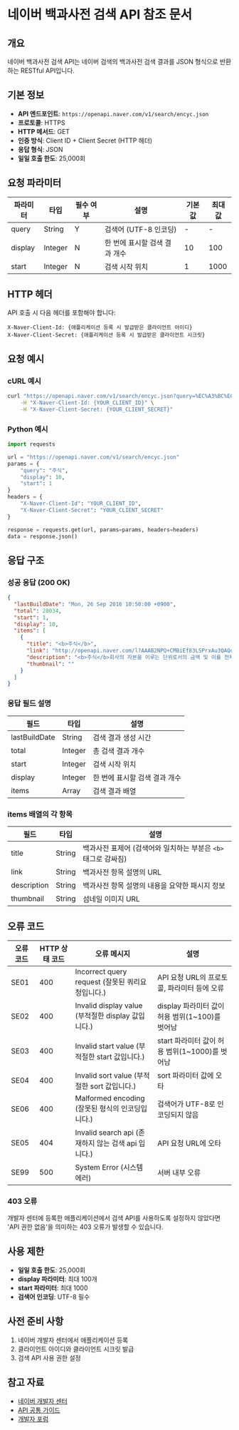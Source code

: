 # 네이버 백과사전 검색 API 참조 문서

## 개요

네이버 백과사전 검색 API는 네이버 검색의 백과사전 검색 결과를 JSON 형식으로 반환하는 RESTful API입니다.

## 기본 정보

- **API 엔드포인트**: `https://openapi.naver.com/v1/search/encyc.json`
- **프로토콜**: HTTPS
- **HTTP 메서드**: GET
- **인증 방식**: Client ID + Client Secret (HTTP 헤더)
- **응답 형식**: JSON
- **일일 호출 한도**: 25,000회

## 요청 파라미터

| 파라미터 | 타입 | 필수 여부 | 설명 | 기본값 | 최대값 |
|---------|------|----------|------|--------|--------|
| query | String | Y | 검색어 (UTF-8 인코딩) | - | - |
| display | Integer | N | 한 번에 표시할 검색 결과 개수 | 10 | 100 |
| start | Integer | N | 검색 시작 위치 | 1 | 1000 |

## HTTP 헤더

API 호출 시 다음 헤더를 포함해야 합니다:

```
X-Naver-Client-Id: {애플리케이션 등록 시 발급받은 클라이언트 아이디}
X-Naver-Client-Secret: {애플리케이션 등록 시 발급받은 클라이언트 시크릿}
```

## 요청 예시

### cURL 예시
```bash
curl "https://openapi.naver.com/v1/search/encyc.json?query=%EC%A3%BC%EC%8B%9D&display=10&start=1" \
    -H "X-Naver-Client-Id: {YOUR_CLIENT_ID}" \
    -H "X-Naver-Client-Secret: {YOUR_CLIENT_SECRET}"
```

### Python 예시
```python
import requests

url = "https://openapi.naver.com/v1/search/encyc.json"
params = {
    "query": "주식",
    "display": 10,
    "start": 1
}
headers = {
    "X-Naver-Client-Id": "YOUR_CLIENT_ID",
    "X-Naver-Client-Secret": "YOUR_CLIENT_SECRET"
}

response = requests.get(url, params=params, headers=headers)
data = response.json()
```

## 응답 구조

### 성공 응답 (200 OK)

```json
{
  "lastBuildDate": "Mon, 26 Sep 2016 10:50:00 +0900",
  "total": 28034,
  "start": 1,
  "display": 10,
  "items": [
    {
      "title": "<b>주식</b>",
      "link": "http://openapi.naver.com/l?AAAB2NPQ+CMBiEf83LSPrxAu3QAQoYYhwZdCNQRSMFaiXh31tMbrjncpdbv8btCioNOYdCH0YUIMtodOauRu8X4DmwOsgbN31i223Gxf08hcRY7/bYjhZ4Pcx9MwAvKUUmmQCW9s+DkUhkB3XePGa3/0ucCk4iryhmKBJMCcFERpPSTXVdX1ty0XijnCzh45zRdcnb07sNux+iWggwrgAAAA==",
      "description": "<b>주식</b>회사의 자본을 이루는 단위로서의 금액 및 이를 전제로 한 주주의 권리·의무(주주권). <b>주식</b>회사는 자본단체이므로 자본이 없이는 성립할 수 없다. 자본은 사원인 주주(株主)의 출자이며, 권리와 의무의...",
      "thumbnail": ""
    }
  ]
}
```

### 응답 필드 설명

| 필드 | 타입 | 설명 |
|------|------|------|
| lastBuildDate | String | 검색 결과 생성 시간 |
| total | Integer | 총 검색 결과 개수 |
| start | Integer | 검색 시작 위치 |
| display | Integer | 한 번에 표시할 검색 결과 개수 |
| items | Array | 검색 결과 배열 |

### items 배열의 각 항목

| 필드 | 타입 | 설명 |
|------|------|------|
| title | String | 백과사전 표제어 (검색어와 일치하는 부분은 `<b>` 태그로 감싸짐) |
| link | String | 백과사전 항목 설명의 URL |
| description | String | 백과사전 항목 설명의 내용을 요약한 패시지 정보 |
| thumbnail | String | 섬네일 이미지 URL |

## 오류 코드

| 오류 코드 | HTTP 상태 코드 | 오류 메시지 | 설명 |
|----------|---------------|------------|------|
| SE01 | 400 | Incorrect query request (잘못된 쿼리요청입니다.) | API 요청 URL의 프로토콜, 파라미터 등에 오류 |
| SE02 | 400 | Invalid display value (부적절한 display 값입니다.) | display 파라미터 값이 허용 범위(1~100)를 벗어남 |
| SE03 | 400 | Invalid start value (부적절한 start 값입니다.) | start 파라미터 값이 허용 범위(1~1000)를 벗어남 |
| SE04 | 400 | Invalid sort value (부적절한 sort 값입니다.) | sort 파라미터 값에 오타 |
| SE06 | 400 | Malformed encoding (잘못된 형식의 인코딩입니다.) | 검색어가 UTF-8로 인코딩되지 않음 |
| SE05 | 404 | Invalid search api (존재하지 않는 검색 api 입니다.) | API 요청 URL에 오타 |
| SE99 | 500 | System Error (시스템 에러) | 서버 내부 오류 |

### 403 오류
개발자 센터에 등록한 애플리케이션에서 검색 API를 사용하도록 설정하지 않았다면 'API 권한 없음'을 의미하는 403 오류가 발생할 수 있습니다.

## 사용 제한

- **일일 호출 한도**: 25,000회
- **display 파라미터**: 최대 100개
- **start 파라미터**: 최대 1000
- **검색어 인코딩**: UTF-8 필수

## 사전 준비 사항

1. 네이버 개발자 센터에서 애플리케이션 등록
2. 클라이언트 아이디와 클라이언트 시크릿 발급
3. 검색 API 사용 권한 설정

## 참고 자료

- [네이버 개발자 센터](https://developers.naver.com/)
- [API 공통 가이드](https://developers.naver.com/docs/common/)
- [개발자 포럼](https://developers.naver.com/forum) 